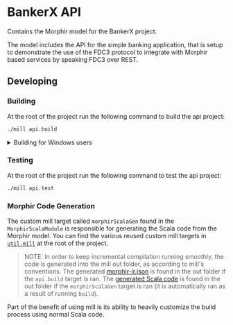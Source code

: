 # BankerX API

Contains the Morphir model for the BankerX project.

The model includes the API for the simple banking application, that is setup to demonstrate the use of the FDC3 protocol to integrate with Morphir based services by speaking FDC3 over REST.

## Developing

### Building

At the root of the project run the following command to build the api project:

```sh
./mill api.build
```

<details>

<summary>Building for Windows users</summary>

```sh
mill.bat api.build
```

or using Powershell

```sh
.\mill.ps1 api.build
```

</details>

### Testing

At the root of the project run the following command to test the api project:

```sh
./mill api.test
```

### Morphir Code Generation

The custom mill target called `morphirScalaGen` found in the `MorphirScalaModule` is responsible for generating the Scala code from the Morphir model.
You can find the various reused custom mill targets in [`util.mill`](../util.mill) at the root of the project.

> NOTE: In order to keep incremental compilation running smoothly, the code is generated into the mill out folder, as according to mill's conventions.
> The generated [morphir-ir.json](../out/api/morphirMakeOutputDir.dest/morphir-ir.json) is found in the out folder if the `api.build` target is ran.
> The [generated Scala code](../out/api/morphirScalaGenOutputDir.dest/) is found in the out folder if the `morphirScalaGen` target is ran (it is automatically ran as a result of running `build`).

Part of the benefit of using mill is its ability to heavily customize the build process using normal Scala code.
